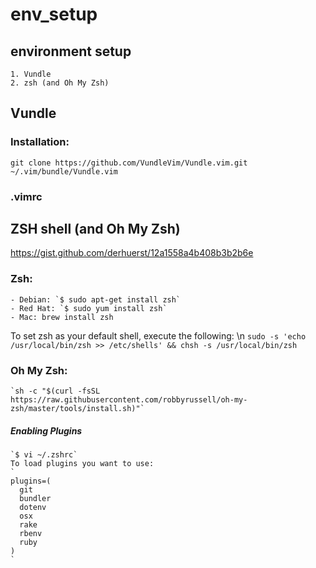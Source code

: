 # env_setup

## environment setup
    1. Vundle
    2. zsh (and Oh My Zsh)

 ## Vundle
### Installation: 
`git clone https://github.com/VundleVim/Vundle.vim.git ~/.vim/bundle/Vundle.vim`

### .vimrc

## ZSH shell (and Oh My Zsh)
https://gist.github.com/derhuerst/12a1558a4b408b3b2b6e
### Zsh:
    - Debian: `$ sudo apt-get install zsh`
    - Red Hat: `$ sudo yum install zsh`
    - Mac: brew install zsh

To set zsh as your default shell, execute the following: \n
`sudo -s 'echo /usr/local/bin/zsh >> /etc/shells' && chsh -s /usr/local/bin/zsh`

### Oh My Zsh:
    `sh -c "$(curl -fsSL https://raw.githubusercontent.com/robbyrussell/oh-my-zsh/master/tools/install.sh)"`

##### Enabling Plugins
    `$ vi ~/.zshrc`
    To load plugins you want to use:
    `
    plugins=(
      git
      bundler
      dotenv
      osx
      rake
      rbenv
      ruby
    )
    `

